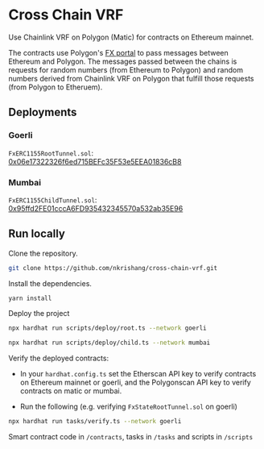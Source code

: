 # Cross Chain VRF

Use Chainlink VRF on Polygon (Matic) for contracts on Ethereum mainnet.

The contracts use Polygon's [FX portal](https://github.com/fx-portal/contracts) to pass messages between Ethereum and Polygon. The messages passed between the chains is requests for random numbers (from Ethereum to Polygon) and random numbers derived from Chainlink VRF on Polygon that fulfill those requests (from Polygon to Etheruem).

## Deployments

### Goerli
`FxERC1155RootTunnel.sol`: [0x06e17322326f6ed715BEFc35F53e5EEA01836cB8](https://goerli.etherscan.io/address/0x06e17322326f6ed715BEFc35F53e5EEA01836cB8#code)

### Mumbai
`FxERC1155ChildTunnel.sol`: [0x95ffd2FE01cccA6FD935432345570a532ab35E96](https://mumbai.polygonscan.com/address/0x95ffd2FE01cccA6FD935432345570a532ab35E96#code)

## Run locally

Clone the repository.

```bash
git clone https://github.com/nkrishang/cross-chain-vrf.git
```

Install the dependencies. 

```bash
yarn install
```

Deploy the project

```bash
npx hardhat run scripts/deploy/root.ts --network goerli
```

```bash
npx hardhat run scripts/deploy/child.ts --network mumbai
```

Verify the deployed contracts:

- In your `hardhat.config.ts` set the Etherscan API key to verify contracts on Ethereum mainnet or goerli, and the Polygonscan API key
to verify contracts on matic or mumbai.

- Run the following (e.g. verifying `FxStateRootTunnel.sol` on goerli)

```bash
npx hardhat run tasks/verify.ts --network goerli
```

Smart contract code in `/contracts`, tasks in `/tasks` and scripts in `/scripts`
